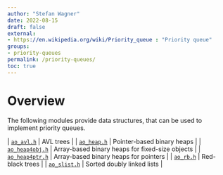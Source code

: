 ```yaml
---
author: "Stefan Wagner"
date: 2022-08-15
draft: false
external:
- https://en.wikipedia.org/wiki/Priority_queue : "Priority queue"
groups:
- priority-queues
permalink: /priority-queues/
toc: true
---
```


# Overview

The following modules provide data structures, that can be used to implement priority queues.

| [`ao_avl.h`](api/src/ao/ao_avl.h.md) | AVL trees |
| [`ao_heap.h`](api/src/ao/ao_heap.h.md) | Pointer-based binary heaps |
| [`ao_heap4obj.h`](api/src/ao/ao_heap4obj.h.md) | Array-based binary heaps for fixed-size objects |
| [`ao_heap4ptr.h`](api/src/ao/ao_heap4ptr.h.md) | Array-based binary heaps for pointers |
| [`ao_rb.h`](api/src/ao/ao_rb.h.md) | Red-black trees |
| [`ao_slist.h`](api/src/ao/ao_slist.h.md) | Sorted doubly linked lists |

